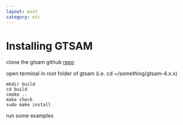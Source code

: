 ```yaml
---
layout: post
category: etc
---
```


# Installing GTSAM

clone the gtsam github [repo](https://github.com/borglab/gtsam)

open terminal in root folder of gtsam (i.e. cd ~/something/gtsam-4.x.x)

```shell
mkdir build
cd build
cmake ..
make check
sudo make install
```

run some examples